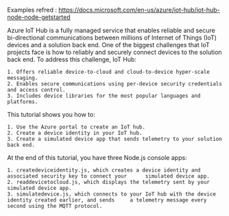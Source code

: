 Examples refred : https://docs.microsoft.com/en-us/azure/iot-hub/iot-hub-node-node-getstarted

Azure IoT Hub is a fully managed service that enables reliable and secure bi-directional communications between millions of Internet of Things (IoT) devices and a solution back end. One of the biggest challenges that IoT projects face is how to reliably and securely connect devices to the solution back end. To address this challenge, IoT Hub:

    1. Offers reliable device-to-cloud and cloud-to-device hyper-scale messaging.
    2. Enables secure communications using per-device security credentials and access control.
    3. Includes device libraries for the most popular languages and platforms.

This tutorial shows you how to:

    1. Use the Azure portal to create an IoT hub.
    2. Create a device identity in your IoT hub.
    3. Create a simulated device app that sends telemetry to your solution back end.

At the end of this tutorial, you have three Node.js console apps:

    1. createdeviceidentity.js, which creates a device identity and associated security key to connect your      simulated device app.
    2. readdevicetocloud.js, which displays the telemetry sent by your simulated device app.
    3. simulatedevice.js, which connects to your IoT hub with the device identity created earlier, and sends     a telemetry message every second using the MQTT protocol.